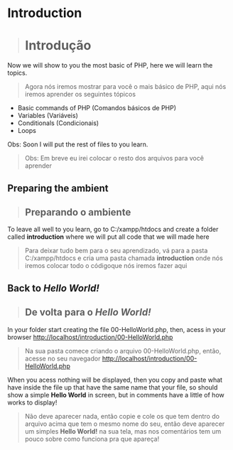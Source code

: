 # Introduction
> # Introdução 

Now we will show to you the most basic of PHP, here we will learn the topics.
> Agora nós iremos mostrar para você o mais básico de PHP, aqui nós iremos aprender os seguintes tópicos
- Basic commands of PHP (Comandos básicos de PHP)
- Variables (Variáveis)
- Conditionals (Condicionais)
- Loops 

Obs: Soon I will put the rest of files to you learn.
> Obs: Em breve eu irei colocar o resto dos arquivos para você aprender

## Preparing the ambient
> ## Preparando o ambiente

To leave all well to you learn, go to C:/xampp/htdocs and create a folder called **introduction** where we will put all code that we will made here
> Para deixar tudo bem para o seu aprendizado, vá para a pasta C:/xampp/htdocs e cria uma pasta chamada **introduction** onde nós iremos colocar todo o códigoque nós iremos fazer aqui

## Back to **_Hello World!_**
> ## De volta para o **_Hello World!_**

In your folder start creating the file 00-HelloWorld.php, then, acess in your browser <http://localhost/introduction/00-HelloWorld.php>
> Na sua pasta comece criando o arquivo 00-HelloWorld.php, então, acesse no seu navegador <http://localhost/introduction/00-HelloWorld.php>

When you acess nothing will be displayed, then you copy and paste what have inside the file up that have the same name that your file, so should show a simple **Hello World** in screen, but in comments have a little of how works to display!
> Não deve aparecer nada, então copie e cole os que tem dentro do arquivo acima que tem o mesmo nome do seu, então deve aparecer um simples **Hello World!** na sua tela, mas nos comentários tem um pouco sobre como funciona pra que apareça!